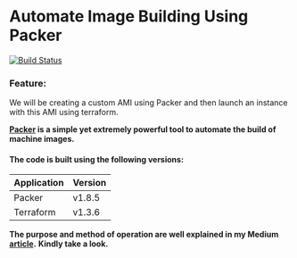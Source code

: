 # Automate Image Building Using Packer

[![Build Status](https://travis-ci.org/joemccann/dillinger.svg?branch=master)](https://travis-ci.org/joemccann/dillinger)

### Feature:
We will be creating a custom AMI using Packer and then launch an instance with this AMI using terraform.

**[Packer](https://www.packer.io/) is a simple yet extremely powerful tool to automate the build of machine images.**

#### The code is built using the following versions:
| Application | Version |
| ------ | ------ |
| Packer | v1.8.5 |
| Terraform | v1.3.6 |

**The purpose and method of operation are well explained in my Medium [article](https://medium.com/@ssksreehari/automate-image-building-using-packer-2938b624d7d4).**
**Kindly take a look.**
